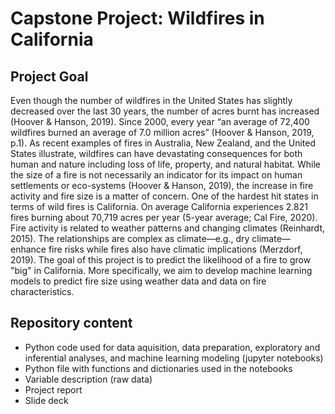 # Capstone Project: Wildfires in California

## Project Goal
Even though the number of wildfires in the United States has slightly decreased over the last 30 years, the number of acres burnt has increased (Hoover & Hanson, 2019). Since 2000, every year “an average of 72,400 wildfires burned an average of 7.0 million acres” (Hoover & Hanson, 2019, p.1).  As recent examples of fires in Australia, New Zealand, and the United States illustrate, wildfires can have devastating consequences for both human and nature including loss of life, property, and natural habitat. While the size of a fire is not necessarily an indicator for its impact on human settlements or eco-systems (Hoover & Hanson, 2019), the increase in fire activity and fire size is a matter of concern. 
One of the hardest hit states in terms of wild fires is California. On average California experiences 2.821 fires burning about 70,719 acres per year (5-year average; Cal Fire, 2020). Fire activity is related to weather patterns and changing climates (Reinhardt, 2015). The relationships are complex as climate—e.g., dry climate—enhance fire risks while fires also have climatic implications (Merzdorf, 2019). The goal of this project is to predict the likelihood of a fire to grow "big" in California. More specifically, we aim to develop machine learning models to predict fire size using weather data and data on fire characteristics. 

## Repository content
* Python code used for data aquisition, data preparation, exploratory and inferential analyses, and machine learning modeling (jupyter notebooks)
* Python file with functions and dictionaries used in the notebooks
* Variable description (raw data)
* Project report
* Slide deck

